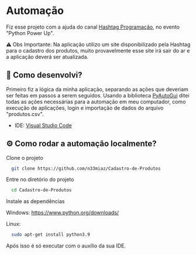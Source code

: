 
# Automação 

Fiz esse projeto com a ajuda do canal [Hashtag Programação](https://youtube.com/@HashtagProgramacao), no evento "Python Power Up".

⚠️ Obs Importante:
Na aplicação utilizo um site disponibilizado pela Hashtag para o cadastro dos produtos, muito provavelmente esse site irá sair do ar e a aplicação deverá ser atualizada.

## 🔧 Como desenvolvi?

Primeiro fiz a lógica da minha aplicação, separando as ações que deveriam ser feitas em passos a serem seguidos. Usando a biblioteca [PyAutoGui](https://pyautogui.readthedocs.io/en/latest/) ditei todas as ações necessárias para a automação em meu computador, como execução de aplicações, login e importação de dados do arquivo "produtos.csv".

- IDE: [Visual Studio Code](https://code.visualstudio.com/download)

## ⚙️ Como rodar a automação localmente? 

Clone o projeto

```bash
  git clone https://github.com/n33miaz/Cadastro-de-Produtos
```

Entre no diretório do projeto

```bash
  cd Cadastro-de-Produtos
```

Instale as dependências

Windows: https://www.python.org/downloads/

Linux:
```bash
  sudo apt-get install python3.9
```

Após isso é só executar com o auxílio da sua IDE.